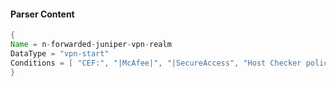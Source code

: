 #### Parser Content
```Java
{
Name = n-forwarded-juniper-vpn-realm
DataType = "vpn-start"
Conditions = [ "CEF:", "|McAfee|", "|SecureAccess", "Host Checker policy Passed on Host|" ]
}
```